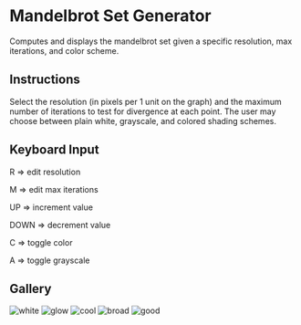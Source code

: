 # Mandelbrot Set Generator

Computes and displays the mandelbrot set given a specific resolution,
max iterations, and color scheme.

## Instructions

Select the resolution (in pixels per 1 unit on the graph) and the maximum number
of iterations to test for divergence at each point. The user may choose between
plain white, grayscale, and colored shading schemes.

## Keyboard Input

R => edit resolution

M => edit max iterations

UP => increment value

DOWN => decrement value

C => toggle color

A => toggle grayscale

## Gallery

![white](https://github.com/swarmalator/mandelbrot-set/blob/master/images/white.png)
![glow](https://github.com/swarmalator/mandelbrot-set/blob/master/images/glow.png)
![cool](https://github.com/swarmalator/mandelbrot-set/blob/master/images/cool.png)
![broad](https://github.com/swarmalator/mandelbrot-set/blob/master/images/broad.png)
![good](https://github.com/swarmalator/mandelbrot-set/blob/master/images/good.png)